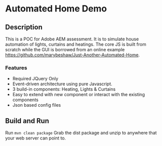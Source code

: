 # Automated Home Demo

## Description
This is a POC for Adobe AEM assessment. It is to simulate house automation of lights, curtains and heatings.
The core JS is built from scratch while the GUI is borrowed from an online example https://github.com/marybeshaw/Just-Another-Automated-Home.
 
 
### Features
* Required JQuery Only
* Event-driven architecture using pure Javascript.
* 3 build-in components: Heating, Lights & Curtains
* Easy to extend with new component or interact with the existing components
* Json based config files

## Build and Run
Run `mvn clean package`
Grab the dist package and unzip to anywhere that your web server can point to.



